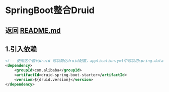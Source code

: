 # SpringBoot整合Druid

## 返回 [README.md](../README.md)

## 1.引入依赖
```xml
<!-- 使用这个替代druid 可以简化druid配置，application.yml中可以用spring.datasource.druid.xxx直接配置 -->
<dependency>
    <groupId>com.alibaba</groupId>
    <artifactId>druid-spring-boot-starter</artifactId>
    <version>${druid.version}</version>
</dependency>
```
